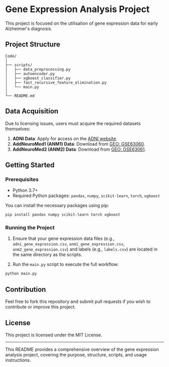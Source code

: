 # Gene Expression Analysis Project

This project is focused on the utilisation of gene expression data for early Alzheimer's diagnosis.

## Project Structure

```
Code/
│
├── scripts/
│   ├── data_preprocessing.py
│   ├── autoencoder.py
│   ├── xgboost_classifier.py
│   ├── fast_recursive_feature_elimination.py
│   └── main.py
│
└── README.md
```
## Data Acquisition

Due to licensing issues, users must acquire the required datasets themselves:

1. **ADNI Data**: Apply for access on the [ADNI website](https://adni.loni.usc.edu).
2. **AddNeuroMed1 (ANM1) Data**: Download from [GEO: GSE63060](https://www.ncbi.nlm.nih.gov/geo/query/acc.cgi?acc=GSE63060).
3. **AddNeuroMed2 (ANM2) Data**: Download from [GEO: GSE63061](https://www.ncbi.nlm.nih.gov/geo/query/acc.cgi?acc=GSE63061).

## Getting Started

### Prerequisites

- Python 3.7+
- Required Python packages: `pandas`, `numpy`, `scikit-learn`, `torch`, `xgboost`

You can install the necessary packages using pip:

```sh
pip install pandas numpy scikit-learn torch xgboost
```

### Running the Project

1. Ensure that your gene expression data files (e.g., `adni_gene_expression.csv`, `anm1_gene_expression.csv`, `anm2_gene_expression.csv`) and labels (e.g., `labels.csv`) are located in the same directory as the scripts.

2. Run the `main.py` script to execute the full workflow:

```sh
python main.py
```

## Contribution

Feel free to fork this repository and submit pull requests if you wish to contribute or improve this project.

## License

This project is licensed under the MIT License.

---

This README provides a comprehensive overview of the gene expression analysis project, covering the purpose, structure, scripts, and usage instructions.
